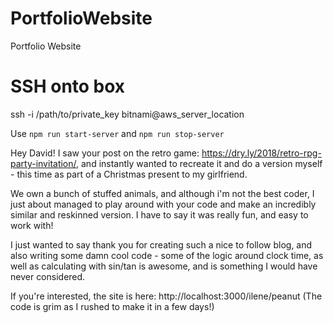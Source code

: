 # PortfolioWebsite
Portfolio Website

# SSH onto box
ssh -i /path/to/private_key bitnami@aws_server_location

Use ```npm run start-server``` and ```npm run stop-server``` 


Hey David! I saw your post on the retro game: https://dry.ly/2018/retro-rpg-party-invitation/, and instantly wanted to recreate it and do a version myself - this time as part of a Christmas present to my girlfriend.

We own a bunch of stuffed animals, and although i'm not the best coder, I just about managed to play around with your code and make an incredibly similar and reskinned version. I have to say it was really fun, and easy to work with! 

I just wanted to say thank you for creating such a nice to follow blog, and also writing some damn cool code - some of the logic around clock time, as well as calculating with sin/tan is awesome, and is something I would have never considered.

If you're interested, the site is here: http://localhost:3000/ilene/peanut (The code is grim as I rushed to make it in a few days!)